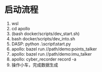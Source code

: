# 启动流程
1. wsl
2. cd apollo
3. (bash docker/scripts/dev_start.sh)
4. bash docker/scripts/dev_into.sh
5. DASP: python .\script\start.py
6. apollo: bazel run //path/demo:points_talker
7. apollo: bazel run //path/demo:imu_talker
8. apollo: cyber_recorder record -a
9. 操作小车，完成数据生成